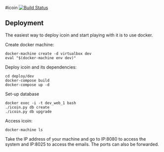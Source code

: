 #icoin
[![Build Status](https://travis-ci.org/loomchild/icoin.svg?branch=master)](https://travis-ci.org/loomchild/icoin)

## Deployment
The easiest way to deploy icoin and start playing with it is to use docker.

Create docker machine:

	docker-machine create -d virtualbox dev
	eval "$(docker-machine env dev)"

Deploy icoin and its dependencies:

    cd deploy/dev
	docker-compose build
	docker-compose up -d

Set-up database

	docker exec -i -t dev_web_1 bash
	./icoin.py db create
	./icoin.py db upgrade

Access icoin:

	docker-machine ls 

Take the IP address of your machine and go to IP:8080 to access the system and IP:8025 to access the emails.
The ports can also be forwarded.
